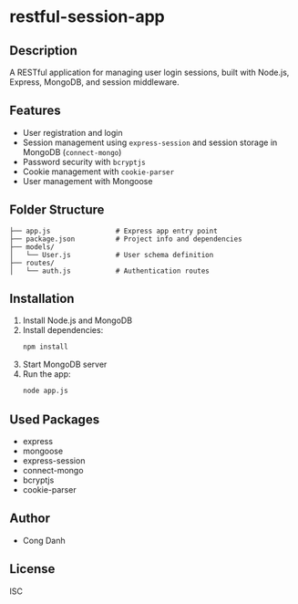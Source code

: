 # restful-session-app

## Description
A RESTful application for managing user login sessions, built with Node.js, Express, MongoDB, and session middleware.

## Features
- User registration and login
- Session management using `express-session` and session storage in MongoDB (`connect-mongo`)
- Password security with `bcryptjs`
- Cookie management with `cookie-parser`
- User management with Mongoose

## Folder Structure
```
├── app.js                # Express app entry point
├── package.json          # Project info and dependencies
├── models/
│   └── User.js           # User schema definition
├── routes/
│   └── auth.js           # Authentication routes
```

## Installation
1. Install Node.js and MongoDB
2. Install dependencies:
   ```cmd
   npm install
   ```
3. Start MongoDB server
4. Run the app:
   ```cmd
   node app.js
   ```

## Used Packages
- express
- mongoose
- express-session
- connect-mongo
- bcryptjs
- cookie-parser

## Author
- Cong Danh

## License
ISC
